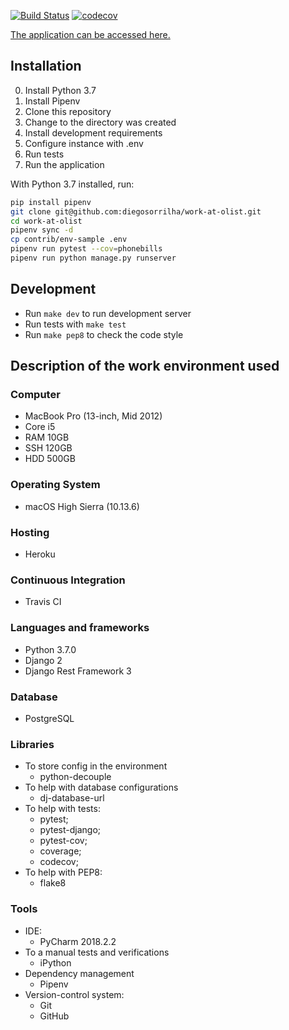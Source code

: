 [![Build Status](https://travis-ci.org/diegosorrilha/work-at-olist.svg?branch=master)](https://travis-ci.org/diegosorrilha/work-at-olist)
[![codecov](https://codecov.io/gh/diegosorrilha/work-at-olist/branch/master/graph/badge.svg)](https://codecov.io/gh/diegosorrilha/work-at-olist)

[The application can be accessed here.
](https://olist-diego.herokuapp.com/)

## Installation
0. Install Python 3.7
1. Install Pipenv
2. Clone this repository
3. Change to the directory was created
4. Install development requirements
5. Configure instance with .env
6. Run tests
7. Run the application

With Python 3.7 installed, run:
```bash
pip install pipenv
git clone git@github.com:diegosorrilha/work-at-olist.git
cd work-at-olist
pipenv sync -d
cp contrib/env-sample .env
pipenv run pytest --cov=phonebills
pipenv run python manage.py runserver
```

## Development
- Run `make dev` to run development server
- Run tests with `make test`
- Run `make pep8` to check the code style


## Description of the work environment used

### Computer
* MacBook Pro (13-inch, Mid 2012)
* Core i5
* RAM 10GB
* SSH 120GB
* HDD 500GB

### Operating System
* macOS High Sierra (10.13.6)

### Hosting
* Heroku

### Continuous Integration
* Travis CI

### Languages and frameworks
* Python 3.7.0
* Django 2
* Django Rest Framework 3

### Database
* PostgreSQL

### Libraries
* To store config in the environment
    - python-decouple
* To help with database configurations 
    - dj-database-url
* To help with tests:
    - pytest;
    - pytest-django; 
    - pytest-cov;
    - coverage;
    - codecov;
* To help with PEP8: 
    - flake8

### Tools
* IDE:
    - PyCharm 2018.2.2
* To a manual tests and verifications
    - iPython
* Dependency management
    - Pipenv
* Version-control system:
    - Git
    - GitHub
